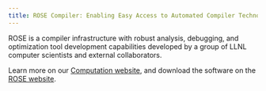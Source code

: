 ```yaml
---
title: ROSE Compiler: Enabling Easy Access to Automated Compiler Technology
---
```


ROSE is a compiler infrastructure with robust analysis, debugging, and optimization tool development capabilities developed by a group of LLNL computer scientists and external collaborators.

Learn more on our [Computation website](https://computation.llnl.gov/projects/rose-compiler), and download the software on the [ROSE website](http://rosecompiler.org/).
